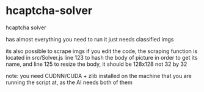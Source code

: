 # hcaptcha-solver
hcaptcha solver

has almost everything you need to run it just needs classified imgs

its also possible to scrape imgs if you edit the code, the scraping function is located in src/Solver.js
line 123 to hash the body of picture in order to get its name, and line 125 to resize the body, it should be 128x128 not 32 by 32


note: you need CUDNN/CUDA + zlib installed on the machine that you are running the script at, as the AI needs both of them
